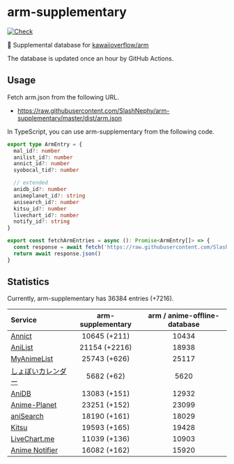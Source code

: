 # arm-supplementary

[![Check](https://github.com/SlashNephy/arm-supplementary/actions/workflows/check-node.yml/badge.svg)](https://github.com/SlashNephy/arm-supplementary/actions/workflows/check-node.yml)

💊 Supplemental database for [kawaiioverflow/arm](https://github.com/kawaiioverflow/arm)

The database is updated once an hour by GitHub Actions.

## Usage

Fetch arm.json from the following URL.

- https://raw.githubusercontent.com/SlashNephy/arm-supplementary/master/dist/arm.json

In TypeScript, you can use arm-supplementary from the following code.

```TypeScript
export type ArmEntry = {
  mal_id?: number
  anilist_id?: number
  annict_id?: number
  syobocal_tid?: number

  // extended
  anidb_id?: number
  animeplanet_id?: string
  anisearch_id?: number
  kitsu_id?: number
  livechart_id?: number
  notify_id?: string
}

export const fetchArmEntries = async (): Promise<ArmEntry[]> => {
  const response = await fetch('https://raw.githubusercontent.com/SlashNephy/arm-supplementary/master/dist/arm.json')
  return await response.json()
}
```

## Statistics

Currently, arm-supplementary has 36384 entries (+7216).

| Service                                     | arm-supplementary | arm / anime-offline-database |
| :------------------------------------------ | :---------------: | :--------------------------: |
| [Annict](https://annict.com)                |   10645 (+211)    |            10434             |
| [AniList](https://anilist.co)               |   21154 (+2216)   |            18938             |
| [MyAnimeList](https://myanimelist.net)      |   25743 (+626)    |            25117             |
| [しょぼいカレンダー](https://cal.syoboi.jp) |    5682 (+62)     |             5620             |
| [AniDB](https://anidb.net)                  |   13083 (+151)    |            12932             |
| [Anime-Planet](https://anime-planet.com)    |   23251 (+152)    |            23099             |
| [aniSearch](https://anisearch.com)          |   18190 (+161)    |            18029             |
| [Kitsu](https://kitsu.io)                   |   19593 (+165)    |            19428             |
| [LiveChart.me](https://livechart.me)        |   11039 (+136)    |            10903             |
| [Anime Notifier](https://notify.moe)        |   16082 (+162)    |            15920             |
